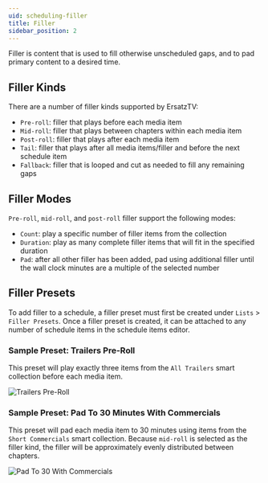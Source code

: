 ```yaml
---
uid: scheduling-filler
title: Filler
sidebar_position: 2
---
```


Filler is content that is used to fill otherwise unscheduled gaps, and to pad primary content to a desired time.

## Filler Kinds

There are a number of filler kinds supported by ErsatzTV:

- `Pre-roll`: filler that plays before each media item
- `Mid-roll`: filler that plays between chapters within each media item
- `Post-roll`: filler that plays after each media item
- `Tail`: filler that plays after all media items/filler and before the next schedule item
- `Fallback`: filler that is looped and cut as needed to fill any remaining gaps

## Filler Modes

`Pre-roll`, `mid-roll`, and `post-roll` filler support the following modes:

- `Count`: play a specific number of filler items from the collection
- `Duration`: play as many complete filler items that will fit in the specified duration
- `Pad`: after all other filler has been added, pad using additional filler until the wall clock minutes are a multiple of the selected number

## Filler Presets

To add filler to a schedule, a filler preset must first be created under `Lists` > `Filler Presets`.
Once a filler preset is created, it can be attached to any number of schedule items in the schedule items editor.

### Sample Preset: Trailers Pre-Roll

This preset will play exactly three items from the `All Trailers` smart collection before each media item.

![Trailers Pre-Roll](/images/docs/filler-preset-trailers-pre-roll.png)

### Sample Preset: Pad To 30 Minutes With Commercials

This preset will pad each media item to 30 minutes using items from the `Short Commercials` smart collection.
Because `mid-roll` is selected as the filler kind, the filler will be approximately evenly distributed between chapters.

![Pad To 30 With Commercials](/images/docs/filler-preset-pad-to-30-with-commercials.png)

